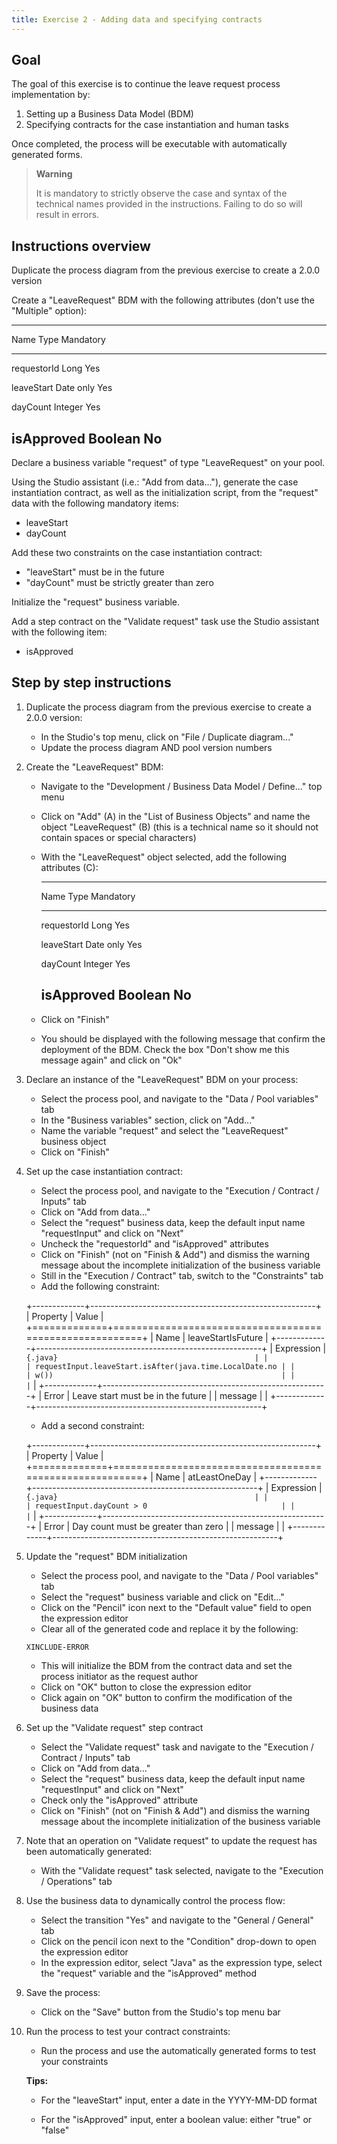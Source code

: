 ```yaml
---
title: Exercise 2 - Adding data and specifying contracts
---
```


## Goal

The goal of this exercise is to continue the leave request process implementation by:

1. Setting up a Business Data Model (BDM)
1. Specifying contracts for the case instantiation and human tasks

Once completed, the process will be executable with automatically generated forms.

> **Warning**
>
> It is mandatory to strictly observe the case and syntax of the
> technical names provided in the instructions. Failing to do so will
> result in errors.

## Instructions overview

Duplicate the process diagram from the previous exercise to create a 2.0.0 version

Create a "LeaveRequest" BDM with the following attributes (don't use the "Multiple" option):

  ------------------------------------------------------------------------
  Name           Type           Mandatory
  -------------- -------------- ------------------------------------------
  requestorId    Long           Yes

  leaveStart     Date only      Yes

  dayCount       Integer        Yes

  isApproved     Boolean        No
  ------------------------------------------------------------------------

Declare a business variable "request" of type "LeaveRequest" on your pool.

Using the Studio assistant (i.e.: "Add from data\..."), generate the case instantiation contract, as well as the initialization script, from the "request" data with the following mandatory items:
- leaveStart
- dayCount

Add these two constraints on the case instantiation contract:
- "leaveStart" must be in the future
- "dayCount" must be strictly greater than zero

Initialize the "request" business variable.

Add a step contract on the "Validate request" task use the Studio assistant with the following item:
- isApproved

## Step by step instructions
1. Duplicate the process diagram from the previous exercise to create a 2.0.0 version:
   - In the Studio's top menu, click on "File / Duplicate diagram\..."
   - Update the process diagram AND pool version numbers

1. Create the "LeaveRequest" BDM:
   - Navigate to the "Development / Business Data Model / Define\..." top menu
   - Click on "Add" (A) in the "List of Business Objects" and name the object "LeaveRequest" (B) (this is a technical name so it should not contain spaces or special characters)
   - With the "LeaveRequest" object selected, add the following attributes (C):

      ------------------------------------------------------------------------
      Name           Type           Mandatory
      -------------- -------------- ------------------------------------------
      requestorId    Long           Yes

      leaveStart     Date only      Yes

      dayCount       Integer        Yes

      isApproved     Boolean        No
      ------------------------------------------------------------------------

   - Click on "Finish"
   - You should be displayed with the following message that confirm the deployment of the BDM. Check the box "Don't show me this message again" and click on "Ok"

1. Declare an instance of the "LeaveRequest" BDM on your process:
   - Select the process pool, and navigate to the "Data / Pool variables" tab
   - In the "Business variables" section, click on "Add..."
   - Name the variable "request" and select the "LeaveRequest" business object
   - Click on "Finish"

1. Set up the case instantiation contract:
   - Select the process pool, and navigate to the "Execution / Contract / Inputs" tab
   - Click on "Add from data..."
   - Select the "request" business data, keep the default input name "requestInput" and click on "Next"
   - Uncheck the "requestorId" and "isApproved" attributes
   - Click on "Finish" (not on "Finish & Add") and dismiss the warning message about the incomplete initialization of the business variable
   - Still in the "Execution / Contract" tab, switch to the "Constraints" tab
   - Add the following constraint:

    +-------------+--------------------------------------------------------+
    | Property    | Value                                                  |
    +=============+========================================================+
    | Name        | leaveStartIsFuture                                     |
    +-------------+--------------------------------------------------------+
    | Expression  | ``` {.java}                                            |
    |             | requestInput.leaveStart.isAfter(java.time.LocalDate.no |
    |             | w())                                                   |
    |             | ```                                                    |
    +-------------+--------------------------------------------------------+
    | Error       | Leave start must be in the future                      |
    | message     |                                                        |
    +-------------+--------------------------------------------------------+

   - Add a second constraint:

    +-------------+--------------------------------------------------------+
    | Property    | Value                                                  |
    +=============+========================================================+
    | Name        | atLeastOneDay                                          |
    +-------------+--------------------------------------------------------+
    | Expression  | ``` {.java}                                            |
    |             | requestInput.dayCount > 0                              |
    |             | ```                                                    |
    +-------------+--------------------------------------------------------+
    | Error       | Day count must be greater than zero                    |
    | message     |                                                        |
    +-------------+--------------------------------------------------------+

1. Update the "request" BDM initialization
   - Select the process pool, and navigate to the "Data / Pool variables" tab
   - Select the "request" business variable and click on "Edit..."
   - Click on the "Pencil" icon next to the "Default value" field to open the expression editor
   - Clear all of the generated code and replace it by the following:

    ``` {.java}
    XINCLUDE-ERROR
    ```

   - This will initialize the BDM from the contract data and set the process initiator as the request author
   - Click on "OK" button to close the expression editor
   - Click again on "OK" button to confirm the modification of the business data

1. Set up the "Validate request" step contract
   - Select the "Validate request" task and navigate to the "Execution / Contract / Inputs" tab
   - Click on "Add from data..."
   - Select the "request" business data, keep the default input name "requestInput" and click on "Next"
   - Check only the "isApproved" attribute
   - Click on "Finish" (not on "Finish & Add") and dismiss the warning message about the incomplete initialization of the business variable

1. Note that an operation on "Validate request" to update the request has been automatically generated:
   - With the "Validate request" task selected, navigate to the "Execution / Operations" tab

1. Use the business data to dynamically control the process flow:
   - Select the transition "Yes" and navigate to the "General / General" tab
   - Click on the pencil icon next to the "Condition" drop-down to open the expression editor
   - In the expression editor, select "Java" as the expression type, select the "request" variable and the "isApproved" method

1. Save the process:
   - Click on the "Save" button from the Studio's top menu bar

1. Run the process to test your contract constraints:
   - Run the process and use the automatically generated forms to test your constraints

    **Tips:**
    - For the "leaveStart" input, enter a date in the YYYY-MM-DD format

    - For the "isApproved" input, enter a boolean value: either "true" or "false"
